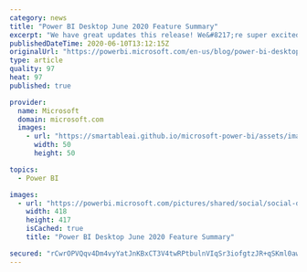 ```yaml
---
category: news
title: "Power BI Desktop June 2020 Feature Summary"
excerpt: "We have great updates this release! We&#8217;re super excited to announce this month that several features are now generally available: automatic page refresh, the hierarchy slicer, the modern ribbon, and AI insights are now generally available. On top of this, we have several new features and updates"
publishedDateTime: 2020-06-10T13:12:15Z
originalUrl: "https://powerbi.microsoft.com/en-us/blog/power-bi-desktop-june-2020-feature-summary/"
type: article
quality: 97
heat: 97
published: true

provider:
  name: Microsoft
  domain: microsoft.com
  images:
    - url: "https://smartableai.github.io/microsoft-power-bi/assets/images/organizations/microsoft.com-50x50.jpg"
      width: 50
      height: 50

topics:
  - Power BI

images:
  - url: "https://powerbi.microsoft.com/pictures/shared/social/social-default-image.png"
    width: 418
    height: 417
    isCached: true
    title: "Power BI Desktop June 2020 Feature Summary"

secured: "rCwrOPVQqv4Dm4vyYatJnKBxCT3V4twRPtbulnVIqSr3iofgtzJR+qSKml0awZjl9S5kgqrgT7ECnapKxVmXHaa6Iv1GDxSiLgrMnOPt1c3SZOE20Y6YKAULZNCHuaR9L+7fUsk7Lz+kIpq0eThJUQbXGtqD9duM+n6MImzqgxFjAODPBQUfsKNZVe/LIq6sOumw7Y3vZss+nawdzE9uvwS9OQfT2naisdLCQhngvCxk9T2tLKiKSAiD4dNVmrP7gdrlppEvGyI3/LW/mMQ+8Et03V5qRGbR/Z8zzaOuxIbqJVd3x0/roA+/Zf7h/NK7RpBVmBik6xiN73BEIRbDrQ==;X4bpCOO40VSmyNXoCMwjgw=="
---
```


